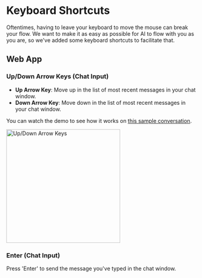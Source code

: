 # Keyboard Shortcuts

Oftentimes, having to leave your keyboard to move the mouse can break your flow. We want to make it as easy as possible for AI to flow with you as you are, so we've added some keyboard shortcuts to facilitate that.

## Web App

### Up/Down Arrow Keys (Chat Input)

- **Up Arrow Key**: Move up in the list of most recent messages in your chat window.
- **Down Arrow Key**: Move down in the list of most recent messages in your chat window.

You can watch the demo to see how it works on [this sample conversation](http://app.ridge.dev/share/chat/in-particular-assess-the-prospect-for-brazil-/).

<img src="https://assets.ridge.dev/up_down_shortcuts.gif" height="300" alt="Up/Down Arrow Keys"></img>

### Enter (Chat Input)

Press 'Enter' to send the message you've typed in the chat window.
